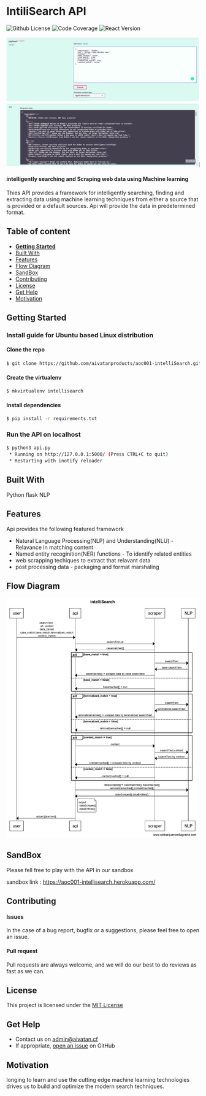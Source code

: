 # IntiliSearch API 

![Github License](https://img.shields.io/badge/license-MIT-green)
![Code Coverage](https://img.shields.io/badge/coverage-70%25-green)
![React Version](https://img.shields.io/badge/react-v16.12.0-blue.svg)
 
<img src="https://github.com/SupplyChainPro/Database/blob/master/Screenshot%20from%202020-11-13%2010-46-44.png" alt="drawing" width="800"/>



#### intelligently searching and Scraping web data using Machine learning 


Thies API provides a framework for intelligently searching, finding and extracting data using machine learning techniques from either a source that is provided or a default sources. Api will provide the data in predetermined format.


## Table of content

- [**Getting Started**](#getting-started)
- [Built With](#built-with)
- [Features](#features)
- [Flow Diagram](#flow-diagram)
- [SandBox](#sandbox)
- [Contributing](#contributing)
- [License](#license)
- [Get Help](#get-help)
- [Motivation](#motivation) 

## Getting Started
 

 
 
### Install guide for Ubuntu based Linux distribution

#### Clone the repo

```bash
$ git clone https://github.com/aivatanproducts/aoc001-intelliSearch.git
```

#### Create the virtualenv
```bash
$ mkvirtualenv intellisearch
```

#### Install dependencies
```bash
$ pip install -r requirements.txt
```

### Run the API on localhost
```bash
$ python3 api.py
 * Running on http://127.0.0.1:5000/ (Press CTRL+C to quit)
 * Restarting with inotify reloader

```


## Built With

Python
flask
NLP


## Features


Api provides the following featured framework
- Natural Language Processing(NLP) and Understanding(NLU) - Relavance in matching content
- Named entity recoginition(NER) functions - To identify related entities
- web scrapping techiques to extract that relavant data
- post processing data - packaging and format marshaling


## Flow Diagram


<img src="https://github.com/SupplyChainPro/Database/blob/master/intelliSearch%20%20(2).png" alt="drawing" width="500" hight = "1000"/>


## SandBox

Please fell free to play with the API in our sandbox 

sandbox link : https://aoc001-intellisearch.herokuapp.com/


## Contributing


#### Issues
In the case of a bug report, bugfix or a suggestions, please feel free to open an issue.

#### Pull request
Pull requests are always welcome, and we will do our best to do reviews as fast as we can.


## License

This project is licensed under the [MIT License](https://github.com/this/project/blob/master/LICENSE)


## Get Help
- Contact us on admin@aivatan.cf
- If appropriate, [open an issue](https://github.com/this/project/issues) on GitHub

## Motivation
longing to learn and use the cutting edge machine learning technologies 
drives us to build and optimize the modern search techniques.


